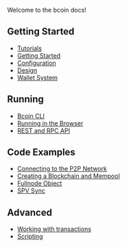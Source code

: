Welcome to the bcoin docs!

## Getting Started
- [Tutorials][tutorials]
- [Getting Started][getting-started]
- [Configuration][configuration]
- [Design][design]
- [Wallet System][wallet-system]

## Running
- [Bcoin CLI][cli]
- [Running in the Browser][browser]
- [REST and RPC API][rest-rpc]

## Code Examples
- [Connecting to the P2P Network][example-p2p]
- [Creating a Blockchain and Mempool][example-blockchain]
- [Fullnode Object][example-fullnode]
- [SPV Sync][example-spv]

## Advanced
- [Working with transactions][work-transactions]
- [Scripting][scripting]

[tutorials]: http://bcoin.io/guide-tutorial-list.html

[getting-started]: Beginner's-Guide.md
[configuration]: Configuration.md
[design]: Design.md
[wallet-system]: Wallet-System.md

[cli]: CLI.md
[browser]: Running-in-the-browser.md
[rest-rpc]: REST-RPC-API.md

[work-transactions]: Working-with-transactions.md
[scripting]: Scripting.md

[example-p2p]: Examples/connect-to-the-p2p-network.js
[example-blockchain]: Examples/create-a-blockchain-and-mempool.js
[example-fullnode]: Examples/fullnode-and-wallet.js
[example-spv]: Examples/spv-sync-wallet.js
